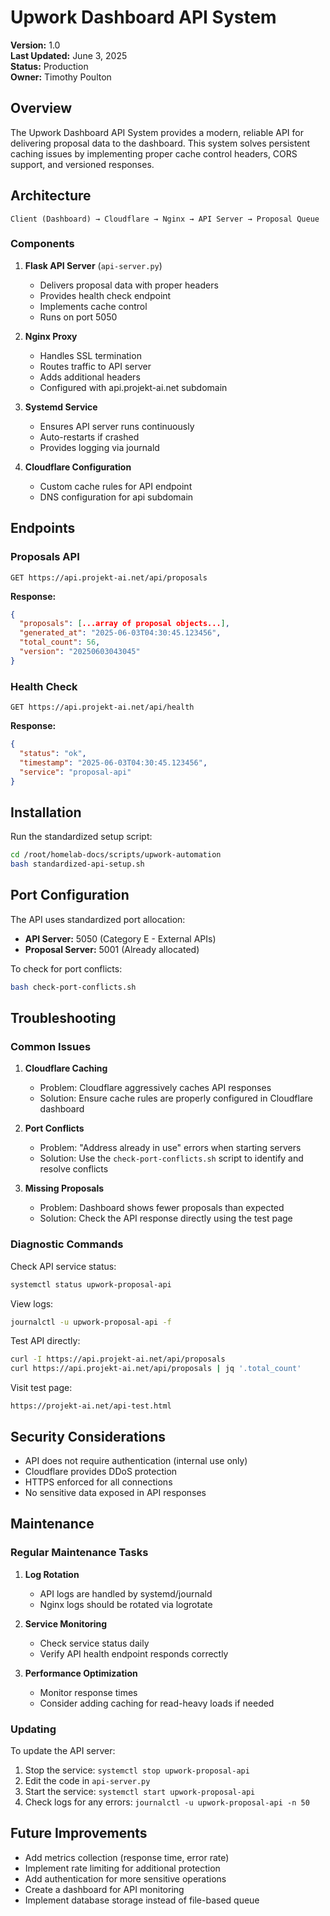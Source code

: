 # Upwork Dashboard API System

**Version:** 1.0  
**Last Updated:** June 3, 2025  
**Status:** Production  
**Owner:** Timothy Poulton

## Overview

The Upwork Dashboard API System provides a modern, reliable API for delivering proposal data to the dashboard. This system solves persistent caching issues by implementing proper cache control headers, CORS support, and versioned responses.

## Architecture

```
Client (Dashboard) → Cloudflare → Nginx → API Server → Proposal Queue
```

### Components

1. **Flask API Server** (`api-server.py`)
   - Delivers proposal data with proper headers
   - Provides health check endpoint
   - Implements cache control
   - Runs on port 5050

2. **Nginx Proxy**
   - Handles SSL termination
   - Routes traffic to API server
   - Adds additional headers
   - Configured with api.projekt-ai.net subdomain

3. **Systemd Service**
   - Ensures API server runs continuously
   - Auto-restarts if crashed
   - Provides logging via journald

4. **Cloudflare Configuration**
   - Custom cache rules for API endpoint
   - DNS configuration for api subdomain

## Endpoints

### Proposals API

```
GET https://api.projekt-ai.net/api/proposals
```

**Response:**
```json
{
  "proposals": [...array of proposal objects...],
  "generated_at": "2025-06-03T04:30:45.123456",
  "total_count": 56,
  "version": "20250603043045"
}
```

### Health Check

```
GET https://api.projekt-ai.net/api/health
```

**Response:**
```json
{
  "status": "ok",
  "timestamp": "2025-06-03T04:30:45.123456",
  "service": "proposal-api"
}
```

## Installation

Run the standardized setup script:

```bash
cd /root/homelab-docs/scripts/upwork-automation
bash standardized-api-setup.sh
```

## Port Configuration

The API uses standardized port allocation:
- **API Server:** 5050 (Category E - External APIs)
- **Proposal Server:** 5001 (Already allocated)

To check for port conflicts:
```bash
bash check-port-conflicts.sh
```

## Troubleshooting

### Common Issues

1. **Cloudflare Caching**
   - Problem: Cloudflare aggressively caches API responses
   - Solution: Ensure cache rules are properly configured in Cloudflare dashboard

2. **Port Conflicts**
   - Problem: "Address already in use" errors when starting servers
   - Solution: Use the `check-port-conflicts.sh` script to identify and resolve conflicts

3. **Missing Proposals**
   - Problem: Dashboard shows fewer proposals than expected
   - Solution: Check the API response directly using the test page

### Diagnostic Commands

Check API service status:
```bash
systemctl status upwork-proposal-api
```

View logs:
```bash
journalctl -u upwork-proposal-api -f
```

Test API directly:
```bash
curl -I https://api.projekt-ai.net/api/proposals
curl https://api.projekt-ai.net/api/proposals | jq '.total_count'
```

Visit test page:
```
https://projekt-ai.net/api-test.html
```

## Security Considerations

- API does not require authentication (internal use only)
- Cloudflare provides DDoS protection
- HTTPS enforced for all connections
- No sensitive data exposed in API responses

## Maintenance

### Regular Maintenance Tasks

1. **Log Rotation**
   - API logs are handled by systemd/journald
   - Nginx logs should be rotated via logrotate

2. **Service Monitoring**
   - Check service status daily
   - Verify API health endpoint responds correctly

3. **Performance Optimization**
   - Monitor response times
   - Consider adding caching for read-heavy loads if needed

### Updating

To update the API server:

1. Stop the service: `systemctl stop upwork-proposal-api`
2. Edit the code in `api-server.py`
3. Start the service: `systemctl start upwork-proposal-api`
4. Check logs for any errors: `journalctl -u upwork-proposal-api -n 50`

## Future Improvements

- Add metrics collection (response time, error rate)
- Implement rate limiting for additional protection
- Add authentication for more sensitive operations
- Create a dashboard for API monitoring
- Implement database storage instead of file-based queue 